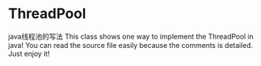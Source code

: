 # ThreadPool
java线程池的写法
This class shows one way to implement the ThreadPool in java! You can read the source file easily because the comments is detailed. Just
enjoy it!
